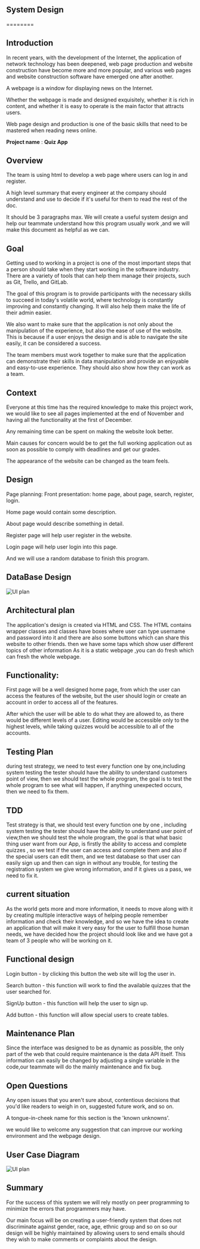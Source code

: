 ## System Design
========
## Introduction
In recent years, with the development of the Internet, the application of network technology has been deepened, web page production and website construction
have become more and more popular, and various web pages and website construction software have emerged one after another.

A webpage is a window for displaying news on the Internet.

Whether the webpage is made and designed exquisitely, whether it is rich in content, and whether it is easy to operate is the main factor that attracts users.

Web page design and production is one of the basic skills that need to be mastered when reading news online.


__Project name__ : **Quiz App**

## Overview
The team is using html to develop a web page where users can log in and register.

A high level summary that every engineer at the company should understand and use to decide if it's useful for them to read the rest of the doc. 

It should be 3 paragraphs max. We will create a useful system design and help our teammate understand how this program usually work ,and we will make this document as helpful as we can.


## Goal
Getting used to working in a project is one of the most important steps that a person should take when they start working in the software industry. There are a variety of tools that can help them manage their projects, such as Git, Trello, and GitLab.

The goal of this program is to provide participants with the necessary skills to succeed in today's volatile world, where technology is constantly improving and constantly changing. It will also help them make the life of their admin easier.

We also want to make sure that the application is not only about the manipulation of the experience, but also the ease of use of the website. This is because if a user enjoys the design and is able to navigate the site easily, it can be considered a success.

The team members must work together to make sure that the application can demonstrate their skills in data manipulation and provide an enjoyable and easy-to-use experience. They should also show how they can work as a team.

## Context
Everyone at this time has the required knowledge to make this project work, we would like to see all pages implemented at the end of November and having all the functionality at the first of December.

Any remaining time can be spent on making the website look better.

Main causes for concern would be to get the full working application out as soon as possible to comply with deadlines and get our grades.

The appearance of the website can be changed as the team feels.

## Design
Page planning: Front presentation: home page, about page, search, register, login.

Home page would contain some description.

About page would describe something in detail.

Register page will help user register in the website.

Login page will help user login into this page.

And we will use a random database to finish this program.

## DataBase Design

![UI plan](../image/Database_diagram.jpg)

## Architectural plan
The application's design is created via HTML and CSS. 
The HTML contains wrapper classes and classes have boxes where user can type username and password into it and
there are also some buttons which can share this website to other friends.
then we have some taps which show user different topics of other information As it is a static webpage ,you can do fresh which can fresh the whole webpage.

## Functionality:
First page will be a well designed home page, from which the user can access the features of the website, but the user should login or create an account in order to access all of the features.

After which the user will be able to do what they are allowed to, as there would be different levels of a user. Editing would be accessible only to the highest levels, while taking quizzes would be accessible to all of the accounts. 

## Testing Plan
during test strategy, we need to test every function one by one,including system testing the tester should have the ability to understand customers point of view, then we should test the whole program, the goal is to test the whole program to see what will happen, if anything unexpected occurs, then we need to fix them.

## TDD
Test strategy is that, we should test every function one by one ,
including system testing the tester should have the ability to understand user point of view,then we should test the whole program,
the goal is that what basic thing user want from our App, is firstly the ability to access and complete quizzes ,
so we test if the user can access and complete them and also if the special users can edit them, and we test database so that user can easily sign up and then can sign in without any trouble,
for testing the registration system we give wrong information, and if it gives us a pass, we need to fix it.

## current situation
As the world gets more and more information, it needs to move along with it by creating multiple interactive ways of helping people remember information and check their knowledge, 
and so we have the idea to create an application that will make it very easy for the user to fulfill those human needs,
we have decided how the project should look like and we have got a team of 3 people who will be working on it.

## Functional design
Login button - by clicking this button the web site will log the user in.

Search button - this function will work to find the available quizzes that the user searched for. 

SignUp button - this function will help the user to sign up. 

Add button - this function will allow special users to create tables.

## Maintenance Plan
Since the interface was designed to be as dynamic as possible, the only part of the web that could require maintenance is the data API itself. This information can easily be changed by adjusting a single variable in the code,our teammate will do the mainly maintenance and fix bug.

## Open Questions
Any open issues that you aren't sure about, contentious decisions that you'd like readers to weigh in on, suggested future work, and so on.

A tongue-in-cheek name for this section is the 'known unknowns'.

we would like to welcome any suggestion that can improve our working environment and the webpage design.

## User Case Diagram

 ![UI plan](../image/User_Case%20Quiz.jpg "UI plan")

## Summary
For the success of this system we will rely mostly on peer programming to minimize the errors that programmers may have.

Our main focus will be on creating a user-friendly system that does not discriminate against gender, race, age, ethnic group and so on so our design will be highly maintained by allowing users to send emails should they wish to make comments or complaints about the design.